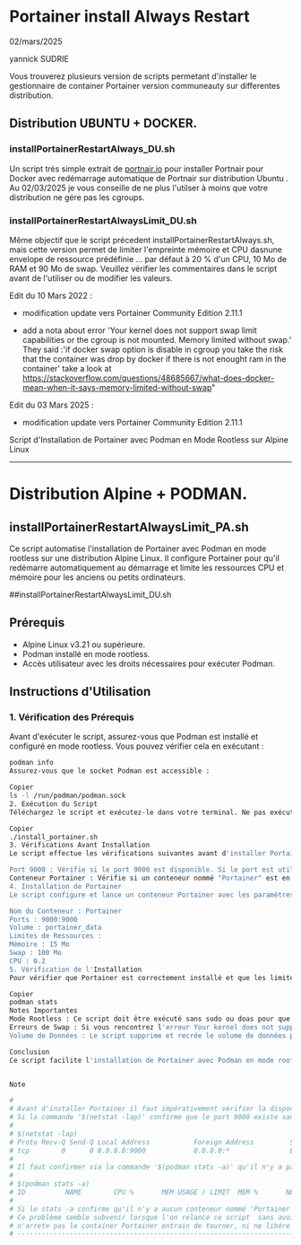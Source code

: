 # Portainer install Always Restart

02/mars/2025

yannick SUDRIE

Vous trouverez plusieurs version de scripts permetant d'installer le gestionnaire de container Portainer version communeauty sur differentes distribution. 

## Distribution UBUNTU + DOCKER.

### installPortainerRestartAlways_DU.sh
Un script très simple extrait de [portnair.io](https://portainer.io/install.html) pour installer Portnair pour Docker avec redémarrage automatique de Portnair sur distribution Ubuntu .
Au 02/03/2025 je vous conseille de ne plus l'utilser à moins que votre distribution ne gére pas les cgroups.

### installPortainerRestartAlwaysLimit_DU.sh
Même objectif que le script précedent installPortainerRestartAlways.sh, mais cette version permet de limiter l'empreinte mémoire et CPU dasnune envelope de ressource prédéfinie  ... par défaut à 20 % d'un CPU, 10 Mo de RAM et 90 Mo de swap. Veuillez vérifier les commentaires dans le script avant de l'utiliser ou de modifier les valeurs.

Edit du 10 Mars 2022 :

+ modification update vers Portainer Community Edition 2.11.1

+ add a nota about error 'Your kernel does not support swap limit capabilities or the cgroup is not mounted. Memory limited without swap.'
They said :'if docker swap option is disable in cgroup you take the risk that the container was drop by docker if there is not enought ram in the container'
take a look at https://stackoverflow.com/questions/48685667/what-does-docker-mean-when-it-says-memory-limited-without-swap"

Edit du 03 Mars 2025 :

+ modification update vers Portainer Community Edition 2.11.1


Script d'Installation de Portainer avec Podman en Mode Rootless sur Alpine Linux

-----

# Distribution Alpine + PODMAN.

## installPortainerRestartAlwaysLimit_PA.sh

Ce script automatise l'installation de Portainer avec Podman en mode rootless sur une distribution Alpine Linux. Il configure Portainer pour qu'il redémarre automatiquement au démarrage et limite les ressources CPU et mémoire pour les anciens ou petits ordinateurs.


##installPortainerRestartAlwaysLimit_DU.sh
## Prérequis

- Alpine Linux v3.21 ou supérieure.
- Podman installé en mode rootless.
- Accès utilisateur avec les droits nécessaires pour exécuter Podman.

## Instructions d'Utilisation

### 1. Vérification des Prérequis

Avant d'exécuter le script, assurez-vous que Podman est installé et configuré en mode rootless. Vous pouvez vérifier cela en exécutant :

```sh
podman info
Assurez-vous que le socket Podman est accessible :

Copier
ls -l /run/podman/podman.sock
2. Exécution du Script
Téléchargez le script et exécutez-le dans votre terminal. Ne pas exécuter ce script avec sudo ou doas, car cela empêcherait Portainer de fonctionner en mode rootless.

Copier
./install_portainer.sh
3. Vérifications Avant Installation
Le script effectue les vérifications suivantes avant d'installer Portainer :

Port 9000 : Vérifie si le port 9000 est disponible. Si le port est utilisé, le script affiche un message d'avertissement.
Conteneur Portainer : Vérifie si un conteneur nommé "Portainer" est en cours d'exécution. Si c'est le cas, le script l'arrête et le supprime.
4. Installation de Portainer
Le script configure et lance un conteneur Portainer avec les paramètres suivants :

Nom du Conteneur : Portainer
Ports : 9000:9000
Volume : portainer_data
Limites de Ressources :
Mémoire : 15 Mo
Swap : 100 Mo
CPU : 0.2
5. Vérification de l'Installation
Pour vérifier que Portainer est correctement installé et que les limites de ressources sont appliquées, utilisez la commande suivante :

Copier
podman stats
Notes Importantes
Mode Rootless : Ce script doit être exécuté sans sudo ou doas pour que Portainer fonctionne en mode rootless.
Erreurs de Swap : Si vous rencontrez l'erreur Your kernel does not support swap limit capabilities or the cgroup is not mounted, consultez la documentation de Podman et vérifiez les options de cgroup disponibles sur votre système.
Volume de Données : Le script supprime et recrée le volume de données portainer_data. Assurez-vous de ne pas avoir de données importantes dans ce volume avant d'exécuter le script.

Conclusion
Ce script facilite l'installation de Portainer avec Podman en mode rootless sur Alpine Linux. En suivant ces instructions, vous pouvez gérer vos conteneurs via l'interface web de Portainer exactement comme sous docker.


Note

#
# Avant d'installer Portainer il faut impérativement vérifier la disponiblité du port local 9000 !
# Si la commande '$(netstat -lap)' confirme que le port 9000 existe sans PID -
#
# $(netstat -lap)
# Proto Recv-Q Send-Q Local Address           Foreign Address         State       PID/Program name
# tcp        0      0 0.0.0.0:9000            0.0.0.0:*               LISTEN      -
#
# Il faut confirmer via la commande '$(podman stats -a)' qu'il n'y a pas / plus de container nommé 'Portainer' en éxécution :
#
# $(podman stats -a)
# ID          NAME        CPU %       MEM USAGE / LIMIT  MEM %       NET IO      BLOCK IO    PIDS        CPU TIME    AVG CPU
#
# Si le stats -a confirme qu'il n'y a aucun conteneur nommé 'Portainer' et aucun PIDS commun avec le port local 9000 -> un zombie squate votre port 9000 !
# Ce problème semble subvenir lorsque l'on relance ce script  sans avoir pris soin de tout netoyer manuelement. La commande '$(podman --replace ...)'
# n'arrete pas le container Portainer entrain de tourner, ni ne libére le port ... et il faut faire le ménage' manuelement' avant de recréer  !
# ----------------------------------------------------------------------------------------------------------------------------------------
